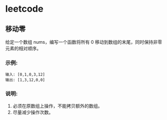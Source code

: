 # leetcode
## 移动零
给定一个数组 nums，编写一个函数将所有 0 移动到数组的末尾，同时保持非零元素的相对顺序。

### 示例:
```
输入: [0,1,0,3,12]
输出: [1,3,12,0,0]
```
### 说明:

1. 必须在原数组上操作，不能拷贝额外的数组。
2. 尽量减少操作次数。